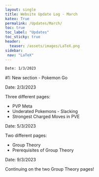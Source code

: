 ```yaml
---
layout: single
title: Website Update Log - March
katex: True
permalink: /Updates/March/
toc: true
toc_label: "Updates"
toc_sticky: true
header:
  teaser: /assets/images/LaTeX.png
sidebar:
 nav: "LaTeX"
---
```


```bash
Date: 1/3/2023
```
#1: New section - Pokemon Go

Date: 2/3/2023

Three different pages:
 -  PVP Meta
 -  Underated Pokemons - Slacking
 -  Strongest Charged Moves in PVE

Date: 5/3/2023

Two different pages:
 -  Group Theory
 -  Prerequisites of Group Theory

Date: 9/3/2023

Continuing on the two Group Theory pages!

